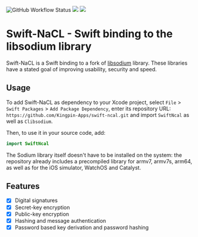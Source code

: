 ![GitHub Workflow Status](https://github.com/Kingpin-Apps/swift-ncal/actions/workflows/swift.yml/badge.svg)
[![](https://img.shields.io/endpoint?url=https%3A%2F%2Fswiftpackageindex.com%2Fapi%2Fpackages%2FKingpin-Apps%2Fswift-ncal%2Fbadge%3Ftype%3Dswift-versions)](https://swiftpackageindex.com/Kingpin-Apps/swift-ncal)
[![](https://img.shields.io/endpoint?url=https%3A%2F%2Fswiftpackageindex.com%2Fapi%2Fpackages%2FKingpin-Apps%2Fswift-ncal%2Fbadge%3Ftype%3Dplatforms)](https://swiftpackageindex.com/Kingpin-Apps/swift-ncal)

# Swift-NaCL - Swift binding to the libsodium library

Swift-NaCL is a Swift binding to a fork of [libsodium](https://github.com/IntersectMBO/libsodium) library. These libraries have a stated goal of
improving usability, security and speed.

## Usage
To add Swift-NaCL as dependency to your Xcode project, select `File` > `Swift Packages` > `Add Package Dependency`, enter its repository URL: `https://github.com/Kingpin-Apps/swift-ncal.git` and import `SwiftNcal` as well as `Clibsodium`.

Then, to use it in your source code, add:

```swift
import SwiftNcal
```

The Sodium library itself doesn't have to be installed on the system: the repository already includes a precompiled library for armv7, armv7s, arm64, as well as for the iOS simulator, WatchOS and Catalyst.


## Features
- [x] Digital signatures
- [x] Secret-key encryption
- [x] Public-key encryption
- [x] Hashing and message authentication
- [x] Password based key derivation and password hashing
